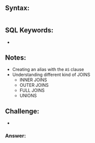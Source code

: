 ## Syntax:

```

```

## SQL Keywords:

-

## Notes:

- Creating an alias with the `AS` clause
- Understanding different kind of JOINS
  - INNER JOINS
  - OUTER JOINS
  - FULL JOINS
  - UNIONS

## Challenge:

-

### Answer:

```

```
